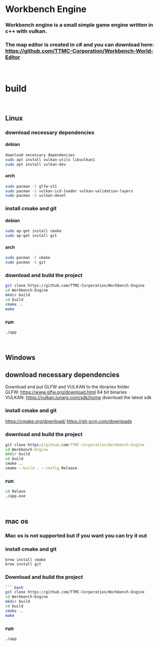 # Workbench Engine

### Workbench engine is a small simple game engine written in c++ with vulkan. 
### The map editor is created in c# and you can download here: https://github.com/TTMC-Corporation/Workbench-World-Editor

<br>

# build

<br>

## Linux

### download necessary dependencies
#### debian
``` bash
download necessary dependencies
sudo apt install vulkan-utils libvulkan1
sudo apt install vulkan-dev
```

#### arch
``` bash
sudo pacman -S glfw-x11
sudo pacman -S vulkan-icd-loader vulkan-validation-layers
sudo pacman -S vulkan-devel
```

### install cmake and git

#### debian 
``` bash
sudo ap-get install cmake
sudo ap-get install git
```

#### arch
``` bash
sudo pacman -S cmake
sudo pacman -S git
```

### download and build the project
``` bash
git clone https://github.com/TTMC-Corporation/Workbench-Engine
cd Workbench-Engine
mkdir build
cd build
cmake ..
make
```

### run
``` bash
./app
```

<br>

## Windows

## download necessary dependencies
Download and put GLFW and VULKAN to the libraries folder    
GLFW: https://www.glfw.org/download.html 64 bit binaries            
VULKAN: https://vulkan.lunarg.com/sdk/home download the latest sdk

### install cmake and git
https://cmake.org/download/
https://git-scm.com/downloads

### download and build the project
``` cmd
git clone https://github.com/TTMC-Corporation/Workbench-Engine
cd Workbench-Engine
mkdir build
cd build
cmake ..
cmake --build . --config Release
```

### run
``` cmd
cd Relase
./app.exe
```

<br>

## mac os
### Mac os is not supported but if you want you can try it out

### install cmake and git
``` bash
brew install cmake
brew install git
```

### Download and build the project
``` bash
``` bash
git clone https://github.com/TTMC-Corporation/Workbench-Engine
cd Workbench-Engine
mkdir build
cd build
cmake ..
make
```

### run
``` bash
./app
```